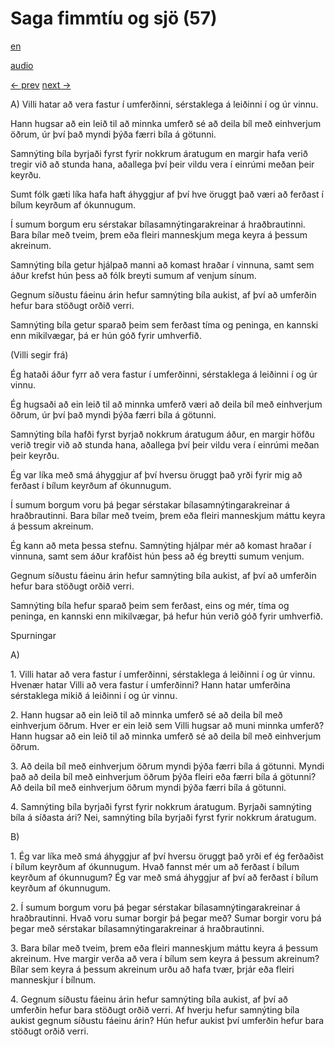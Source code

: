 # Saga fimmtíu og sjö (57)

[en](../en/story_57.md)

[audio](../audio/story_57.mp3)

[← prev](../is/story_56.md)
[next →](../is/story_58.md)

A\) Villi hatar að vera fastur í umferðinni, sérstaklega á leiðinni í og
úr vinnu.

Hann hugsar að ein leið til að minnka umferð sé að deila bíl með
einhverjum öðrum, úr því það myndi þýða færri bíla á götunni.

Samnýting bíla byrjaði fyrst fyrir nokkrum áratugum en margir hafa verið
tregir við að stunda hana, aðallega því þeir vildu vera í einrúmi meðan
þeir keyrðu.

Sumt fólk gæti líka hafa haft áhyggjur af því hve öruggt það væri að
ferðast í bílum keyrðum af ókunnugum.

Í sumum borgum eru sérstakar bílasamnýtingarakreinar á hraðbrautinni.
Bara bílar með tveim, þrem eða fleiri manneskjum mega keyra á þessum
akreinum.

Samnýting bíla getur hjálpað manni að komast hraðar í vinnuna, samt sem
áður krefst hún þess að fólk breyti sumum af venjum sínum.

Gegnum síðustu fáeinu árin hefur samnýting bíla aukist, af því að
umferðin hefur bara stöðugt orðið verri.

Samnýting bíla getur sparað þeim sem ferðast tíma og peninga, en kannski
enn mikilvægar, þá er hún góð fyrir umhverfið.

(Villi segir frá)

Ég hataði áður fyrr að vera fastur í umferðinni, sérstaklega á leiðinni
í og úr vinnu.

Ég hugsaði að ein leið til að minnka umferð væri að deila bíl með
einhverjum öðrum, úr því það myndi þýða færri bíla á götunni.

Samnýting bíla hafði fyrst byrjað nokkrum áratugum áður, en margir höfðu
verið tregir við að stunda hana, aðallega því þeir vildu vera í einrúmi
meðan þeir keyrðu.

Ég var líka með smá áhyggjur af því hversu öruggt það yrði fyrir mig að
ferðast í bílum keyrðum af ókunnugum.

Í sumum borgum voru þá þegar sérstakar bílasamnýtingarakreinar á
hraðbrautinni. Bara bílar með tveim, þrem eða fleiri manneskjum máttu
keyra á þessum akreinum.

Ég kann að meta þessa stefnu. Samnýting hjálpar mér að komast hraðar í
vinnuna, samt sem áður krafðist hún þess að ég breytti sumum venjum.

Gegnum síðustu fáeinu árin hefur samnýting bíla aukist, af því að
umferðin hefur bara stöðugt orðið verri.

Samnýting bíla hefur sparað þeim sem ferðast, eins og mér, tíma og
peninga, en kannski enn mikilvægar, þá hefur hún verið góð fyrir
umhverfið.

Spurningar

A\)

1\. Villi hatar að vera fastur í umferðinni, sérstaklega á leiðinni í og
úr vinnu. Hvenær hatar Villi að vera fastur í umferðinni? Hann hatar
umferðina sérstaklega mikið á leiðinni í og úr vinnu.

2\. Hann hugsar að ein leið til að minnka umferð sé að deila bíl með
einhverjum öðrum. Hver er ein leið sem Villi hugsar að muni minnka
umferð? Hann hugsar að ein leið til að minnka umferð sé að deila bíl með
einhverjum öðrum.

3\. Að deila bíl með einhverjum öðrum myndi þýða færri bíla á götunni.
Myndi það að deila bíl með einhverjum öðrum þýða fleiri eða færri bíla á
götunni? Að deila bíl með einhverjum öðrum myndi þýða færri bíla á
götunni.

4\. Samnýting bíla byrjaði fyrst fyrir nokkrum áratugum. Byrjaði
samnýting bíla á síðasta ári? Nei, samnýting bíla byrjaði fyrst fyrir
nokkrum áratugum.

B\)

1\. Ég var líka með smá áhyggjur af því hversu öruggt það yrði ef ég
ferðaðist í bílum keyrðum af ókunnugum. Hvað fannst mér um að ferðast í
bílum keyrðum af ókunnugum? Ég var með smá áhyggjur af því að ferðast í
bílum keyrðum af ókunnugum.

2\. Í sumum borgum voru þá þegar sérstakar bílasamnýtingarakreinar á
hraðbrautinni. Hvað voru sumar borgir þá þegar með? Sumar borgir voru þá
þegar með sérstakar bílasamnýtingarakreinar á hraðbrautinni.

3\. Bara bílar með tveim, þrem eða fleiri manneskjum máttu keyra á
þessum akreinum. Hve margir verða að vera í bílum sem keyra á þessum
akreinum? Bílar sem keyra á þessum akreinum urðu að hafa tvær, þrjár eða
fleiri manneskjur í bílnum.

4\. Gegnum síðustu fáeinu árin hefur samnýting bíla aukist, af því að
umferðin hefur bara stöðugt orðið verri. Af hverju hefur samnýting bíla
aukist gegnum síðustu fáeinu árin? Hún hefur aukist því umferðin hefur
bara stöðugt orðið verri.
